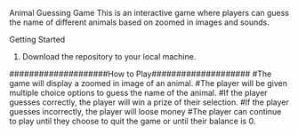 Animal Guessing Game
This is an interactive game where players can guess the name of different animals based on zoomed in images and sounds.

Getting Started
1. Download the repository to your local machine.

####################How to Play####################
#The game will display a zoomed in image of an animal.
#The player will be given multiple choice options to guess the name of the animal.
#If the player guesses correctly, the player will win a prize of their selection. 
#If the player guesses incorrectly, the player will loose money 
#The player can continue to play until they choose to quit the game or until their balance is 0.
